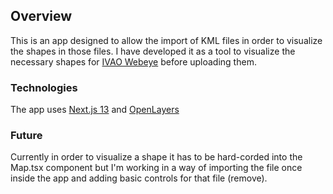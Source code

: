 ## Overview
This is an app designed to allow the import of KML files in order to visualize the shapes in those files. I have developed it as a tool to visualize the necessary shapes for [IVAO Webeye](https://webeye.ivao.aero) before uploading them.

### Technologies
The app uses [Next.js 13](https://nextjs.org) and [OpenLayers](https://openlayers.org)

### Future
Currently in order to visualize a shape it has to be hard-corded into the Map.tsx component but I'm working in a way of importing the file once inside the app and adding basic controls for that file (remove).
